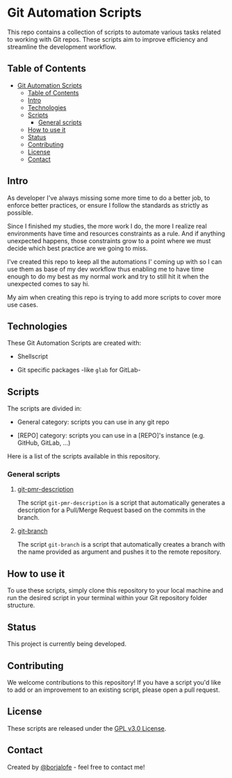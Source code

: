 # Git Automation Scripts

This repo contains a collection of scripts to automate various tasks related to working with Git repos. These scripts aim to improve efficiency and streamline the development workflow.

## Table of Contents

- [Git Automation Scripts](#git-automation-scripts)
  - [Table of Contents](#table-of-contents)
  - [Intro](#intro)
  - [Technologies](#technologies)
  - [Scripts](#scripts)
    - [General scripts](#general-scripts)
  - [How to use it](#how-to-use-it)
  - [Status](#status)
  - [Contributing](#contributing)
  - [License](#license)
  - [Contact](#contact)

## Intro

As developer I've always missing some more time to do a better job, to enforce better practices, or ensure I follow the standards as strictly as possible.

Since I finished my studies, the more work I do, the more I realize real environments have time and resources constraints as a rule. And if anything unexpected happens, those constraints grow to a point where we must decide which best practice are we going to miss.

I've created this repo to keep all the automations I' coming up with so I can use them as base of my dev workflow thus enabling me to have time enough to do my best as my normal work and try to still hit it when the unexpected comes to say hi.

My aim when creating this repo is trying to add more scripts to cover more use cases.

## Technologies

These Git Automation Scripts are created with:

- Shellscript

- Git specific packages -like `glab` for GitLab-

## Scripts

The scripts are divided in:

- General category: scripts you can use in any git repo

- [REPO] category: scripts you can use in a [REPO]'s instance (e.g. GitHub, GitLab, ...)

Here is a list of the scripts available in this repository.

### General scripts

1. [git-pmr-description](./general/git-prm-description)

   The script `git-pmr-description` is a script that automatically generates a description for a Pull/Merge Request based on the commits in the branch.

1. [git-branch](./general/git-branch)

   The script `git-branch` is a script that automatically creates a branch with the name provided as argument and pushes it to the remote repository.

## How to use it

To use these scripts, simply clone this repository to your local machine and run the desired script in your terminal within your Git repository folder structure.

## Status

This project is currently being developed.

## Contributing

We welcome contributions to this repository! If you have a script you'd like to add or an improvement to an existing script, please open a pull request.

## License

These scripts are released under the [GPL v3.0 License](./LICENSE).

## Contact

Created by [@borjalofe](https://github.com/borjalofe) - feel free to contact me!
